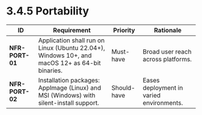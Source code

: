 # 3.4.5 Portability

| ID                                    | Requirement                                                                                    | Priority    | Rationale                                |
|---------------------------------------|------------------------------------------------------------------------------------------------|-------------|------------------------------------------|
| <a id="nfrPort01">**NFR-PORT-01**</a> | Application shall run on Linux (Ubuntu 22.04+), Windows 10+, and macOS 12+ as 64-bit binaries. | Must-have   | Broad user reach across platforms.       |
| <a id="nfrPort02">**NFR-PORT-02**</a> | Installation packages: AppImage (Linux) and MSI (Windows) with silent-install support.         | Should-have | Eases deployment in varied environments. |
